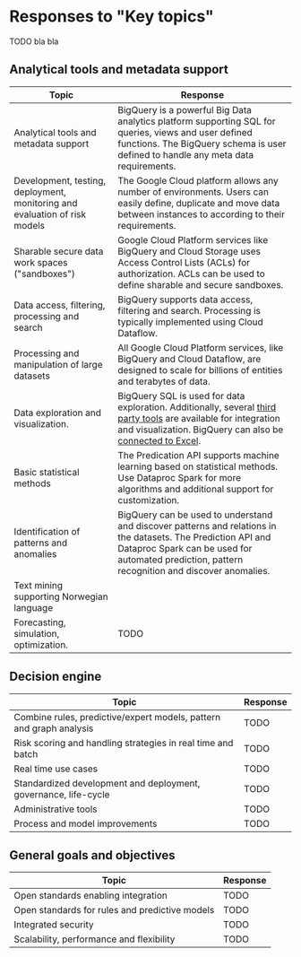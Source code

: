 # Responses to "Key topics"

TODO bla bla

## Analytical tools and metadata support

| **Topic** | **Response**| 
| --- | --- |
| Analytical tools and metadata support | BigQuery is a powerful Big Data analytics platform supporting SQL for queries, views and user defined functions. The BigQuery schema is user defined to handle any meta data requirements. |
| Development, testing, deployment, monitoring and evaluation of risk models | The Google Cloud platform allows any number of environments. Users can easily define, duplicate and move data between instances to according to their requirements. |
| Sharable secure data work spaces ("sandboxes") | Google Cloud Platform services like BigQuery and Cloud Storage uses Access Control Lists (ACLs) for authorization. ACLs can be used to define sharable and secure sandboxes. |
| Data access, filtering, processing and search | BigQuery supports data access, filtering and search. Processing is typically implemented using Cloud Dataflow. |
| Processing and manipulation of large datasets | All Google Cloud Platform services, like BigQuery and Cloud Dataflow, are designed to scale for billions of entities and terabytes of data. |
| Data exploration and visualization. | BigQuery SQL is used for data exploration. Additionally, several [third party tools](https://cloud.google.com/bigquery/third-party-tools) are available for integration and visualization. BigQuery can also be [connected to Excel](https://cloud.google.com/bigquery/bigquery-connector-for-excel). |
| Basic statistical methods  | The Predication API supports machine learning based on statistical methods. Use Dataproc Spark for more algorithms and additional support for customization. |
| Identification of patterns and anomalies | BigQuery can be used to understand and discover patterns and relations in the datasets. The Prediction API and Dataproc Spark can be used for automated prediction, pattern recognition and discover anomalies. |
| Text mining supporting Norwegian language |  |
| Forecasting, simulation, optimization. | TODO |

## Decision engine

| **Topic** | **Response**| 
| --- | --- |
| Combine rules, predictive/expert models, pattern and graph analysis | TODO |
| Risk scoring and handling strategies in real time and batch | TODO |
| Real time use cases | TODO |
| Standardized development and deployment, governance, life-cycle | TODO |
| Administrative tools  | TODO |
| Process and model improvements  | TODO |

## General goals and objectives

| **Topic** | **Response**| 
| --- | --- |
| Open standards enabling integration | TODO |
| Open standards for rules and predictive models | TODO |
| Integrated security | TODO |
| Scalability, performance and flexibility | TODO |
